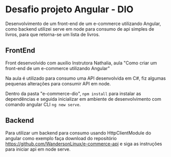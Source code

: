# Desafio projeto Angular - DIO

Desenvolvimento de um front-end de um e-commerce utilizando Angular, como backend utilizei serve em node para consumo de api simples de livros, para que retorna-se um lista de livros.

## FrontEnd

Front desenvolvido com auxilio Instrutora Nathalia, aula "Como criar um front-end de um e-commerce utilizando Angular"

Na aula é utilizado para consumo uma API desenvolvida em C#, fiz algumas pequenas alterações para consumir API em node.

Dentro da pasta "e-commerce-dio", `npm install` para instalar as dependências e seguida inicializar em ambiente de desenvolvimento com comando angular CLI `ng new serve`.

## Backend

Para utilizar um backend para consumo usando HttpClientModule do angular como exemplo faça download do repositório https://github.com/WandersonLinux/e-commerce-api e siga as instruções para iniciar api em node serve.